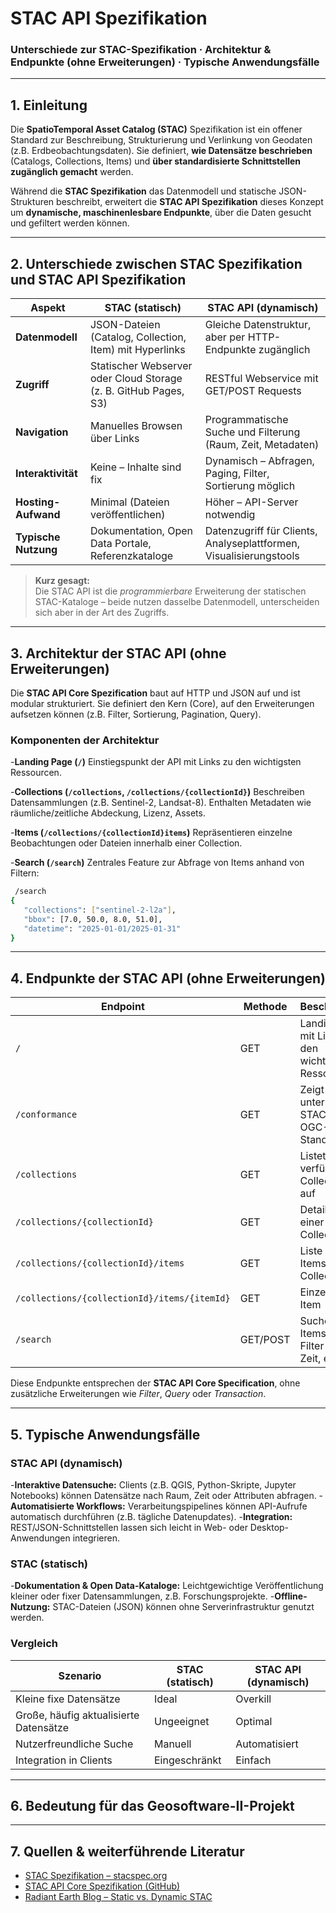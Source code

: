# STAC API Spezifikation
### Unterschiede zur STAC-Spezifikation · Architektur & Endpunkte (ohne Erweiterungen) · Typische Anwendungsfälle

---

## 1. Einleitung

Die **SpatioTemporal Asset Catalog (STAC)** Spezifikation ist ein offener Standard zur Beschreibung, Strukturierung und Verlinkung von Geodaten (z.B. Erdbeobachtungsdaten).
Sie definiert, **wie Datensätze beschrieben** (Catalogs, Collections, Items) und **über standardisierte Schnittstellen zugänglich gemacht** werden.

Während die **STAC Spezifikation** das Datenmodell und statische JSON-Strukturen beschreibt, erweitert die **STAC API Spezifikation** dieses Konzept um **dynamische, maschinenlesbare Endpunkte**, über die Daten gesucht und gefiltert werden können.

---

## 2. Unterschiede zwischen STAC Spezifikation und STAC API Spezifikation

| Aspekt | STAC (statisch) | STAC API (dynamisch) |
|--------|------------------|----------------------|
| **Datenmodell** | JSON-Dateien (Catalog, Collection, Item) mit Hyperlinks | Gleiche Datenstruktur, aber per HTTP-Endpunkte zugänglich |
| **Zugriff** | Statischer Webserver oder Cloud Storage (z. B. GitHub Pages, S3) | RESTful Webservice mit GET/POST Requests |
| **Navigation** | Manuelles Browsen über Links | Programmatische Suche und Filterung (Raum, Zeit, Metadaten) |
| **Interaktivität** | Keine – Inhalte sind fix | Dynamisch – Abfragen, Paging, Filter, Sortierung möglich |
| **Hosting-Aufwand** | Minimal (Dateien veröffentlichen) | Höher – API-Server notwendig |
| **Typische Nutzung** | Dokumentation, Open Data Portale, Referenzkataloge | Datenzugriff für Clients, Analyseplattformen, Visualisierungstools |

> **Kurz gesagt:**  
> Die STAC API ist die *programmierbare* Erweiterung der statischen STAC-Kataloge – beide nutzen dasselbe Datenmodell, unterscheiden sich aber in der Art des Zugriffs.

---

## 3. Architektur der STAC API (ohne Erweiterungen)

Die **STAC API Core Spezification** baut auf HTTP und JSON auf und ist modular strukturiert.
Sie definiert den Kern (Core), auf den Erweiterungen aufsetzen können (z.B. Filter, Sortierung, Pagination, Query).

### Komponenten der Architektur

-**Landing Page (`/`)**
 Einstiegspunkt der API mit Links zu den wichtigsten Ressourcen.

-**Collections (`/collections`, `/collections/{collectionId}`)**
 Beschreiben Datensammlungen (z.B. Sentinel-2, Landsat-8).
 Enthalten Metadaten wie räumliche/zeitliche Abdeckung, Lizenz, Assets.

-**Items (`/collections/{collectionId}items`)**
 Repräsentieren einzelne Beobachtungen oder Dateien innerhalb einer Collection.

-**Search (`/search`)**
 Zentrales Feature zur Abfrage von Items anhand von Filtern:
 ```bash
  /search
 {
    "collections": ["sentinel-2-l2a"],
    "bbox": [7.0, 50.0, 8.0, 51.0],
    "datetime": "2025-01-01/2025-01-31"
 }
```
---

## 4. Endpunkte der STAC API (ohne Erweiterungen)

| Endpoint | Methode | Beschreibung |
|----------|---------|--------------|
|`/`| GET | Landing Page mit Links zu den wichtigsten Ressourcen|
|`/conformance`|GET|Zeigt unterstützte STAC- und OGC-Standards an |
|`/collections`|GET| Listet alle verfügbaren Collections auf |
|`/collections/{collectionId}`| GET | Details zu einer Collection |
|`/collections/{collectionId}/items`|GET |Liste der Items einer Collection|
|`/collections/{collectionId}/items/{itemId}`| GET | Einzelnes Item |
| `/search`| GET/POST | Suche nach Items über Filter (Raum, Zeit, etc.) |

Diese Endpunkte entsprechen der **STAC API Core Specification**, ohne zusätzliche Erweiterungen wie *Filter*, *Query* oder *Transaction*.

---

## 5. Typische Anwendungsfälle

### STAC API (dynamisch)
-**Interaktive Datensuche:** Clients (z.B. QGIS, Python-Skripte, Jupyter Notebooks) können Datensätze nach Raum, Zeit oder Attributen abfragen.
-**Automatisierte Workflows:** Verarbeitungspipelines können API-Aufrufe automatisch durchführen (z.B. tägliche Datenupdates).
-**Integration:** REST/JSON-Schnittstellen lassen sich leicht in Web- oder Desktop-Anwendungen integrieren.

### STAC (statisch)
-**Dokumentation & Open Data-Kataloge:** Leichtgewichtige Veröffentlichung kleiner oder fixer Datensammlungen, z.B. Forschungsprojekte.
-**Offline-Nutzung:** STAC-Dateien (JSON) können ohne Serverinfrastruktur genutzt werden.

### Vergleich

| Szenario | STAC (statisch) | STAC API (dynamisch) |
|----------|-----------------|----------------------|
| Kleine fixe Datensätze | Ideal | Overkill|
| Große, häufig aktualisierte Datensätze | Ungeeignet | Optimal |
| Nutzerfreundliche Suche | Manuell | Automatisiert |
| Integration in Clients | Eingeschränkt | Einfach |

---

## 6. Bedeutung für das Geosoftware-II-Projekt

--- 

## 7. Quellen & weiterführende Literatur

- [STAC Spezifikation – stacspec.org](https://stacspec.org)  
- [STAC API Core Spezifikation (GitHub)](https://github.com/radiantearth/stac-api-spec) 
- [Radiant Earth Blog – Static vs. Dynamic STAC](https://medium.com/radiant-earth-insights)
